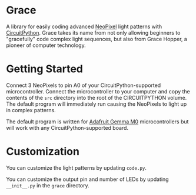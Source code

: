 # Grace
A library for easily coding advanced [NeoPixel](https://www.adafruit.com/category/168) light patterns with [CircuitPython](https://circuitpython.readthedocs.io). Grace takes its name from not only allowing beginners to "gracefully" code complex light sequences, but also from Grace Hopper, a pioneer of computer technology.

# Getting Started
Connect 3 NeoPixels to pin A0 of your CircuitPython-supported microcontroller. Connect the microcontroller to your computer and copy the contents of the `src` directory into the root of the CIRCUITPYTHON volume. The default program will immediately run causing the NeoPixels to light up in complex patterns.

The default program is written for [Adafruit Gemma M0](https://www.adafruit.com/product/3501) microcontrollers but will work with any CircuitPython-supported board.

# Customization
You can customize the light patterns by updating `code.py`.

You can customize the output pin and number of LEDs by updating `__init__.py` in the `grace` directory.
